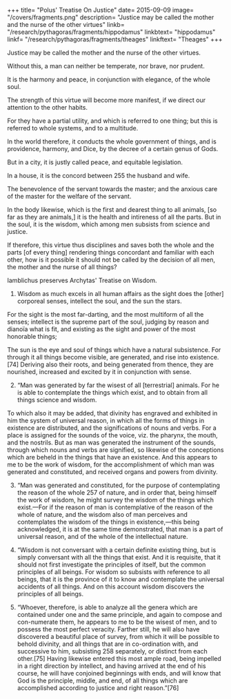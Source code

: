 +++
title= "Polus' Treatise On Justice"
date= 2015-09-09
image= "/covers/fragments.png"
description= "Justice may be called the mother and the nurse of the other virtues"
linkb= "/research/pythagoras/fragments/hippodamus"
linkbtext= "hippodamus"
linkf= "/research/pythagoras/fragments/theages"
linkftext= "Theages"
+++

Justice may be called the mother and the nurse of the other virtues. 

Without this, a man can neither be temperate, nor brave, nor prudent. 

It is the harmony and peace, in conjunction with elegance, of the whole soul. 

The strength of this virtue will become more manifest, if we direct our attention to the other habits. 

For they have a partial utility, and which is referred to one thing; but this is referred to whole systems, and to a multitude. 

In the world therefore, it conducts the whole government of things, and is providence, harmony, and Dice, by the decree of a certain genus of Gods. 

But in a city, it is justly called peace, and equitable legislation. 

In a house, it is the concord between 255 the husband and wife.

The benevolence of the servant towards the master; and the anxious care of the master for the welfare of the servant. 

In the body likewise, which is the first and dearest thing to all animals, [so far as they are animals,] it is the health and intireness of all the parts. But in the soul, it is the wisdom, which among men subsists from science and justice. 

If therefore, this virtue thus disciplines and saves both the whole and the parts [of every thing] rendering things concordant and familiar with each other, how is it possible it should not be called by the decision of all men, the mother and the nurse of all things?

Iamblichus preserves Archytas' Treatise on Wisdom. <!--  are preserved by , in the 3rd Chapter of his Protreptics, or Exhortations to Philosophy. -->

<!-- Archytas therefore, in the beginning of his Treatise on Wisdom, exhorts to the possession of it as follows= -->

1. Wisdom as much excels in all human affairs as the sight does the [other] corporeal senses, intellect the soul, and the sun the stars. 

For the sight is the most far-darting, and the most multiform of all the senses; intellect is the supreme part of the soul, judging by reason and dianoïa what is fit, and existing as the sight and power of the most honorable things; 

The sun is the eye and soul of things which have a natural subsistence. For through it all things become visible, are generated, and rise into existence.[74] Deriving also their roots, and being generated from thence, they are nourished, increased and excited by it in conjunction with sense.


2. “Man was generated by far the wisest of all [terrestrial] animals. For he is able to contemplate the things which exist, and to obtain from all things science and wisdom. 

To which also it may be added, that divinity has engraved and exhibited in him the system of universal reason, in which all the forms of things in existence are distributed, and the significations of nouns and verbs. For a place is assigned for the sounds of the voice, viz. the pharynx, the mouth, and the nostrils. But as man was generated the instrument of the sounds, through which nouns and verbs are signified, so likewise of the conceptions which are beheld in the things that have an existence. And this appears to me to be the work of wisdom, for the accomplishment of which man was generated and constituted, and received organs and powers from divinity.

3. “Man was generated and constituted, for the purpose of contemplating the reason of the whole 257 of nature, and in order that, being himself the work of wisdom, he might survey the wisdom of the things which exist.—For if the reason of man is contemplative of the reason of the whole of nature, and the wisdom also of man perceives and contemplates the wisdom of the things in existence,—this being acknowledged, it is at the same time demonstrated, that man is a part of universal reason, and of the whole of the intellectual nature.

4. “Wisdom is not conversant with a certain definite existing thing, but is simply conversant with all the things that exist. And it is requisite, that it should not first investigate the principles of itself, but the common principles of all beings. For wisdom so subsists with reference to all beings, that it is the province of it to know and contemplate the universal accidents of all things. And on this account wisdom discovers the principles of all beings.

5. “Whoever, therefore, is able to analyze all the genera which are contained under one and the same principle, and again to compose and con-numerate them, he appears to me to be the wisest of men, and to possess the most perfect veracity. Farther still, he will also have discovered a beautiful place of survey, from which it will be possible to behold divinity, and all things that are in co-ordination with, and successive to him, subsisting 258 separately, or distinct from each other.[75] Having likewise entered this most ample road, being impelled in a right direction by intellect, and having arrived at the end of his course, he will have conjoined beginnings with ends, and will know that God is the principle, middle, and end, of all things which are accomplished according to justice and right reason.”[76]

